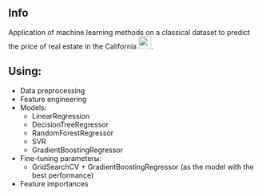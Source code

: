 ## Info
Application of machine learning methods on a classical dataset to predict the price of real estate in  the California <img src="https://cdn-icons-png.flaticon.com/512/321/321218.png" width="25"/>.

## Using:
 - Data preprocessing
 - Feature engineering
 - Models: 
   - LinearRegression
   - DecisionTreeRegressor
   - RandomForestRegressor
   - SVR
   - GradientBoostingRegressor
 - Fine-tuning parameterы:
   - GridSearchCV + GradientBoostingRegressor (as the model with the best performance)
 - Feature importances
